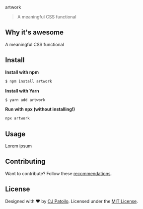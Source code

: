 artwork

> A meaningful CSS functional


## Why it's awesome

A meaningful CSS functional


## Install

**Install with npm**

```sh
$ npm install artwork
```

**Install with Yarn**

```sh
$ yarn add artwork
```

**Run with npx (without installing!)**

```sh
npx artwork
```

## Usage

Lorem ipsum


## Contributing

Want to contribute? Follow these [recommendations](.github/contributing.md).


## License

Designed with ♥ by [CJ Patoilo](https://twitter.com/cjpatoilo). Licensed under the [MIT License](license).
